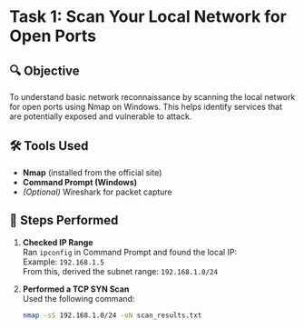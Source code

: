 # Task 1: Scan Your Local Network for Open Ports

## 🔍 Objective
To understand basic network reconnaissance by scanning the local network for open ports using Nmap on Windows. This helps identify services that are potentially exposed and vulnerable to attack.

## 🛠 Tools Used
- **Nmap** (installed from the official site)
- **Command Prompt (Windows)**
- *(Optional)* Wireshark for packet capture

## 🧪 Steps Performed

1. **Checked IP Range**  
   Ran `ipconfig` in Command Prompt and found the local IP:  
   Example: `192.168.1.5`  
   From this, derived the subnet range: `192.168.1.0/24`

2. **Performed a TCP SYN Scan**  
   Used the following command:  
   ```bash
   nmap -sS 192.168.1.0/24 -oN scan_results.txt
